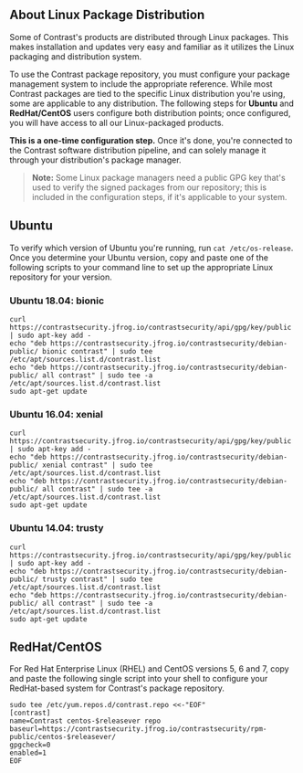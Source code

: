 
<!--
title: "Linux Package Distribution"
description: "How to use Contrast's Linux repository"
tags: "installation linux package repo distribution"
-->

## About Linux Package Distribution

Some of Contrast's products are distributed through Linux packages. This makes installation and updates very easy and familiar as it utilizes the Linux packaging and distribution system. 

To use the Contrast package repository, you must configure your package management system to include the appropriate reference. While most Contrast packages are tied to the specific Linux distribution you're using, some are applicable to any distribution. The following steps for **Ubuntu** and **RedHat/CentOS** users configure both distribution points; once configured, you will have access to all our Linux-packaged products.

**This is a one-time configuration step.** Once it's done, you're connected to the Contrast software distribution pipeline, and can solely manage it through your distribution's package manager. 

> **Note:** Some Linux package managers need a public GPG key that's used to verify the signed packages from our repository; this is included in the configuration steps, if it's applicable to your system.

## Ubuntu

To verify which version of Ubuntu you're running, run `cat /etc/os-release`. Once you determine your Ubuntu version, copy and paste one of the following scripts to your command line to set up the appropriate Linux repository for your version.

### Ubuntu 18.04: bionic

```
curl https://contrastsecurity.jfrog.io/contrastsecurity/api/gpg/key/public | sudo apt-key add -
echo "deb https://contrastsecurity.jfrog.io/contrastsecurity/debian-public/ bionic contrast" | sudo tee /etc/apt/sources.list.d/contrast.list
echo "deb https://contrastsecurity.jfrog.io/contrastsecurity/debian-public/ all contrast" | sudo tee -a /etc/apt/sources.list.d/contrast.list
sudo apt-get update

```
### Ubuntu 16.04: xenial

```
curl https://contrastsecurity.jfrog.io/contrastsecurity/api/gpg/key/public | sudo apt-key add -
echo "deb https://contrastsecurity.jfrog.io/contrastsecurity/debian-public/ xenial contrast" | sudo tee /etc/apt/sources.list.d/contrast.list
echo "deb https://contrastsecurity.jfrog.io/contrastsecurity/debian-public/ all contrast" | sudo tee -a /etc/apt/sources.list.d/contrast.list
sudo apt-get update

```

### Ubuntu 14.04: trusty

```
curl https://contrastsecurity.jfrog.io/contrastsecurity/api/gpg/key/public | sudo apt-key add -
echo "deb https://contrastsecurity.jfrog.io/contrastsecurity/debian-public/ trusty contrast" | sudo tee /etc/apt/sources.list.d/contrast.list
echo "deb https://contrastsecurity.jfrog.io/contrastsecurity/debian-public/ all contrast" | sudo tee -a /etc/apt/sources.list.d/contrast.list
sudo apt-get update

```

## RedHat/CentOS

For Red Hat Enterprise Linux (RHEL) and CentOS versions 5, 6 and 7, copy and paste the following single script into your shell to configure your RedHat-based system for Contrast's package repository. 

```
sudo tee /etc/yum.repos.d/contrast.repo <<-"EOF"
[contrast]
name=Contrast centos-$releasever repo
baseurl=https://contrastsecurity.jfrog.io/contrastsecurity/rpm-public/centos-$releasever/
gpgcheck=0
enabled=1
EOF

```
